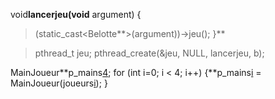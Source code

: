void**lancerjeu(void** argument)
{
> (static\_cast<Belotte**>(argument))->jeu();
> }**



> pthread\_t jeu;
> pthread\_create(&jeu, NULL, lancerjeu, b);





MainJoueur**p\_mains[4](4.md); for (int i=0; i < 4; i++) {**p\_mains[i](i.md) = MainJoueur(joueurs[i](i.md)); }